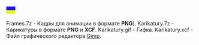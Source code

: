 ![](https://github.com/drilnet/vector-06c-spr2bmp/blob/master/UA.png)

Frames.7z	    - Кадры для анимации в формате **PNG**).
Karikatury.7z	- Карикатуры в формате **PNG** и **XCF**.
Karikatury.gif - Гифка.
Karikatury.xcf - Файл графического редактора [Gimp](https://www.gimp.org/).
